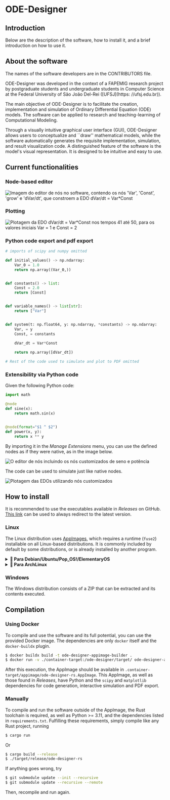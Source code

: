 # ODE-Designer

## Introduction

Below are the description of the software, how to install it, and a brief introduction on how to use it.

## About the software

The names of the software developers are in the CONTRIBUTORS file.

ODE-Designer was developed in the context of a FAPEMIG research project by postgraduate students and undergraduate students in Computer Science at the Federal University of São João Del-Rei ([UFSJ](https: //ufsj.edu.br)).

The main objective of ODE-Designer is to facilitate the creation, implementation and simulation of Ordinary Differential Equation (ODE) models. The software can be applied to research and teaching-learning of Computational Modeling.

Through a visually intuitive graphical user interface (GUI), ODE-Designer allows users to conceptualize and ``draw'' mathematical models, while the software automatically generates the requisite implementation, simulation, and result visualization code. A distinguished feature of the software is the model's visual representation. It is designed to be intuitive and easy to use.

## Current functionalities

### Node-based editor

![Imagem do editor de nós no software, contendo os nós 'Var', 'Const', 'grow' e 'dVar/dt', que constroem a EDO dVar/dt = Var*Const](readme/demo-nodes.png)

### Plotting

![Plotagem da EDO dVar/dt = Var*Const nos tempos 41 até 50, para os valores iniciais Var = 1 e Const = 2](readme/demo-simulation.png)

### Python code export and pdf export

```py
# imports of scipy and numpy omitted

def initial_values() -> np.ndarray:
    Var_0 = 1.0
    return np.array((Var_0,))


def constants() -> list:
    Const = 2.0
    return [Const]


def variable_names() -> list[str]:
    return ["Var"]


def system(t: np.float64, y: np.ndarray, *constants) -> np.ndarray:
    Var, = y
    Const, = constants
    
    dVar_dt = Var*Const 

    return np.array([dVar_dt])

# Rest of the code used to simulate and plot to PDF omitted
```

### Extensibility via Python code

Given the following Python code:

```py
import math

@node
def sine(x):
    return math.sin(x)


@node(format="$1 ^ $2")
def power(x, y):
    return x ** y
```

By importing it in the *Manage Extensions* menu, you can use the defined nodes as if they were native, as in the image below.

![O editor de nós incluindo os nós customizados de seno e potência](readme/demo-with-extensions-nodes.png)

The code can be used to simulate just like native nodes.

![Plotagem das EDOs utilizando nós customizados](readme/demo-with-extensions-simulation.png)

## How to install

It is recommended to use the executables available in *Releases* on GitHub. [This link](https://github.com/Syndelis/ode-designer-rs/releases/latest) can be used to always redirect to the latest version.

### Linux

The Linux distribution uses [AppImages](https://appimage.org/), which requires a runtime (`fuse2`) installable on all Linux-based distributions. It is commonly included by default by some distributions, or is already installed by another program.

<details>
<summary><b>🐧 Para Debian/Ubuntu/Pop_OS!/ElementaryOS</b></summary>

```sh
$ sudo apt install libfuse2
```

</details>

<details>
<summary><b>🐧 Para ArchLinux</b></summary>

```sh
$ sudo pacman -S fuse2
```

</details>

### Windows

The Windows distribution consists of a ZIP that can be extracted and its contents executed.

## Compilation

### Using Docker

To compile and use the software and its full potential, you can use the provided Docker image. The dependencies are only `docker` itself and the `docker-buildx` plugin.

```sh
$ docker buildx build -t ode-designer-appimage-builder .
$ docker run -v ./container-target:/ode-designer/target/ ode-designer-appimage-builder
```

After this execution, the AppImage should be available in `.container-target/appimage/ode-designer-rs.AppImage`. This AppImage, as well as those found in *Releases*, have Python and the `scipy` and `matplotlib` dependencies for code generation, interactive simulation and PDF export.

### Manually

To compile and run the software outside of the AppImage, the Rust toolchain is required, as well as Python >= 3.11, and the dependencies listed in `requirements.txt`. Fulfilling these requirements, simply compile like any Rust project, running

```sh
$ cargo run
```

Or 

```sh
$ cargo build --release
$ ./target/release/ode-designer-rs
```

If anything goes wrong, try 

```sh
$ git submodule update --init --recursive
$ git submodule update --recursive --remote
```

Then, recompile and run again. 
